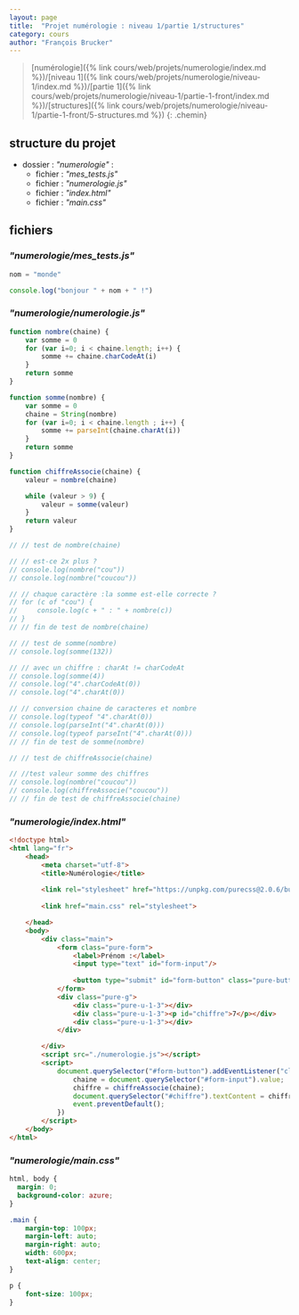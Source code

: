 ```yaml
---
layout: page
title:  "Projet numérologie : niveau 1/partie 1/structures"
category: cours
author: "François Brucker"
---
```


> [numérologie]({% link cours/web/projets/numerologie/index.md %})/[niveau 1]({% link cours/web/projets/numerologie/niveau-1/index.md %})/[partie 1]({% link cours/web/projets/numerologie/niveau-1/partie-1-front/index.md %})/[structures]({% link cours/web/projets/numerologie/niveau-1/partie-1-front/5-structures.md %})
{: .chemin}

## structure du projet

* dossier : *"numerologie"* :
  * fichier : *"mes_tests.js"*
  * fichier : *"numerologie.js"*
  * fichier : *"index.html"*
  * fichier : *"main.css"*

## fichiers

### *"numerologie/mes_tests.js"*

```javascript
nom = "monde"

console.log("bonjour " + nom + " !")
```

### *"numerologie/numerologie.js"*

```javascript
function nombre(chaine) {
    var somme = 0
    for (var i=0; i < chaine.length; i++) {
        somme += chaine.charCodeAt(i)
    }
    return somme
}

function somme(nombre) {
    var somme = 0
    chaine = String(nombre)
    for (var i=0; i < chaine.length ; i++) {
        somme += parseInt(chaine.charAt(i))
    }
    return somme
}

function chiffreAssocie(chaine) {
    valeur = nombre(chaine)

    while (valeur > 9) {
        valeur = somme(valeur)
    }
    return valeur
}

// // test de nombre(chaine)

// // est-ce 2x plus ?
// console.log(nombre("cou"))
// console.log(nombre("coucou"))

// // chaque caractère :la somme est-elle correcte ?
// for (c of "cou") { 
//     console.log(c + " : " + nombre(c))
// }
// // fin de test de nombre(chaine)

// // test de somme(nombre)
// console.log(somme(132))

// // avec un chiffre : charAt != charCodeAt
// console.log(somme(4))
// console.log("4".charCodeAt(0))
// console.log("4".charAt(0))

// // conversion chaine de caracteres et nombre
// console.log(typeof "4".charAt(0))
// console.log(parseInt("4".charAt(0)))
// console.log(typeof parseInt("4".charAt(0)))
// // fin de test de somme(nombre)

// // test de chiffreAssocie(chaine)

// //test valeur somme des chiffres
// console.log(nombre("coucou"))
// console.log(chiffreAssocie("coucou"))
// // fin de test de chiffreAssocie(chaine)
```

### *"numerologie/index.html"*

```html
<!doctype html>
<html lang="fr">
    <head>
        <meta charset="utf-8">
        <title>Numérologie</title>
        
        <link rel="stylesheet" href="https://unpkg.com/purecss@2.0.6/build/pure-min.css" integrity="sha384-Uu6IeWbM+gzNVXJcM9XV3SohHtmWE+3VGi496jvgX1jyvDTXfdK+rfZc8C1Aehk5" crossorigin="anonymous">
        
        <link href="main.css" rel="stylesheet">

    </head>
    <body>
        <div class="main">
            <form class="pure-form">
                <label>Prénom :</label>
                <input type="text" id="form-input"/>
            
                <button type="submit" id="form-button" class="pure-button pure-button-primary">Envoi</button>
            </form>
            <div class="pure-g">
                <div class="pure-u-1-3"></div>
                <div class="pure-u-1-3"><p id="chiffre">7</p></div>
                <div class="pure-u-1-3"></div>
            </div>

        </div>
        <script src="./numerologie.js"></script>
        <script>
            document.querySelector("#form-button").addEventListener("click", (event) => {
                chaine = document.querySelector("#form-input").value;
                chiffre = chiffreAssocie(chaine);
                document.querySelector("#chiffre").textContent = chiffre;
                event.preventDefault();
            })
        </script>
    </body>
</html>
```

### *"numerologie/main.css"*

```css
html, body {
  margin: 0;
  background-color: azure;
}

.main {
    margin-top: 100px;
    margin-left: auto;
    margin-right: auto;
    width: 600px;
    text-align: center;
}

p {
    font-size: 100px;
}
```
